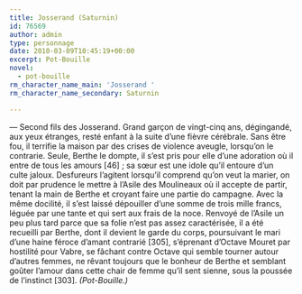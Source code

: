 ```yaml
---
title: Josserand (Saturnin)
id: 76569
author: admin
type: personnage
date: 2010-03-09T10:45:19+00:00
excerpt: Pot-Bouille
novel:
  - pot-bouille
rm_character_name_main: 'Josserand '
rm_character_name_secondary: Saturnin

---
```

— Second fils des Josserand. Grand garçon de vingt-cinq ans, dégingandé, aux yeux étranges, resté enfant à la suite d&rsquo;une fièvre cérébrale. Sans être fou, il terrifie la maison par des crises de violence aveugle, lorsqu&rsquo;on le contrarie. Seule, Berthe le dompte, il s&rsquo;est pris pour elle d&rsquo;une adoration où il entre de tous les amours [46] ; sa sœur est une idole qu&rsquo;il entoure d&rsquo;un culte jaloux. Desfureurs l&rsquo;agitent lorsqu&rsquo;il comprend qu&rsquo;on veut la marier, on doit par prudence le mettre à l&rsquo;Asile des Moulineaux où il accepte de partir, tenant la main de Berthe et croyant faire une partie do campagne. Avec la même docilité, il s&rsquo;est laissé dépouiller d&rsquo;une somme de trois mille francs, léguée par une tante et qui sert aux frais de la noce. Renvoyé de l&rsquo;Asile un peu plus tard parce que sa folie n&rsquo;est pas assez caractérisée, il a été recueilli par Berthe, dont il devient le garde du corps, poursuivant le mari d&rsquo;une haine féroce d&rsquo;amant contrarié [305], s&rsquo;éprenant d&rsquo;Octave Mouret par hostilité pour Vabre, se fâchant contre Octave qui semble tourner autour d&rsquo;autres femmes, ne rêvant toujours que le bonheur de Berthe et semblant goûter l&rsquo;amour dans cette chair de femme qu&rsquo;il sent sienne, sous la poussée de l&rsquo;instinct [303]. _(Pot-Bouille.)_